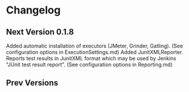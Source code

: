 # Changelog

## Next Version 0.1.8
Added automatic installation of executors (JMeter, Grinder, Gatling).
  (See configuration options in ExecutionSettings.md)
Added JunitXMLReporter. Reports test results in JunitXML format which may be used by Jenkins "JUnit test result report".
  (See configuration options in Reporting.md)

## Prev Versions